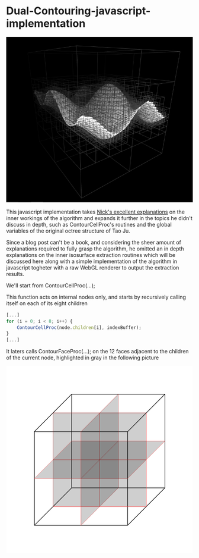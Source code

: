 # Dual-Contouring-javascript-implementation

![Screenshot](/screenshots/octree3.png)

This javascript implementation takes [Nick's excellent explanations](http://ngildea.blogspot.it/2014/11/implementing-dual-contouring.html) on the inner workings of the algorithm and expands it further in the topics he didn't discuss in depth, such as ContourCellProc's routines and the global variables of the original octree structure  of Tao Ju.

Since a blog post can't be a book, and considering the sheer amount of explanations required to fully grasp the algorithm, he omitted an in depth explanations on the inner isosurface extraction routines which will be discussed here along with a simple implementation of the algorithm in javascript togheter with a raw WebGL renderer to output the extraction results.

We'll start from ContourCellProc(...);

This function acts on internal nodes only, and starts by recursively calling itself on each of its eight children

```javascript
[...]
for (i = 0; i < 8; i++) {
    ContourCellProc(node.children[i], indexBuffer);
}
[...]
```

It laters calls ContourFaceProc(...); on the 12 faces adjacent to the children of the current node, highlighted in gray in the following picture

![Screenshot](/screenshots/ccpfaces.png)
